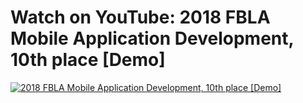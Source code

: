 # Watch on YouTube: 2018 FBLA Mobile Application Development, 10th place [Demo]

[![2018 FBLA Mobile Application Development, 10th place [Demo]](http://img.youtube.com/vi/qcLR27ZbmzI/0.jpg)](https://youtu.be/qcLR27ZbmzI "2018 FBLA Mobile Application Development, 10th place [Demo]")
